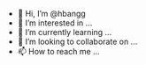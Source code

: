 - 👋 Hi, I’m @hbangg
- 👀 I’m interested in ...
- 🌱 I’m currently learning ...
- 💞️ I’m looking to collaborate on ...
- 📫 How to reach me ...

<!---
hbangg/hbangg is a ✨ special ✨ repository because its `README.md` (this file) appears on your GitHub profile.
You can click the Preview link to take a look at your changes.
--->
